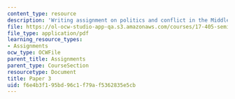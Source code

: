 ```yaml
---
content_type: resource
description: 'Writing assignment on politics and conflict in the Middle East. '
file: https://ol-ocw-studio-app-qa.s3.amazonaws.com/courses/17-405-seminar-on-politics-and-conflict-in-the-middle-east-fall-2003/f6e4b3f195bd96c1f79af5362835e5cb_paper3topics03.pdf
file_type: application/pdf
learning_resource_types:
- Assignments
ocw_type: OCWFile
parent_title: Assignments
parent_type: CourseSection
resourcetype: Document
title: Paper 3
uid: f6e4b3f1-95bd-96c1-f79a-f5362835e5cb
---
```

